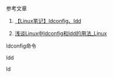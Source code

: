 # 

参考文章

1. [【Linux笔记】ldconfig、ldd](http://www.cnblogs.com/lyongde/p/4190588.html)

2. [浅谈Linux中ldconfig和ldd的用法_Linux](https://yq.aliyun.com/ziliao/94764)

ldconfig命令

ldd

ld